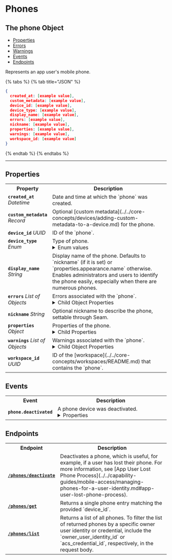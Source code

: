 # Phones

## The phone Object

- [Properties](./#properties)
- [Errors](./#errors)
- [Warnings](./#warnings)
- [Events](./#events)
- [Endpoints](./#endpoints)


Represents an app user's mobile phone.

{% tabs %}
{% tab title="JSON" %}
```json
{
  created_at: [example value],
  custom_metadata: [example value],
  device_id: [example value],
  device_type: [example value],
  display_name: [example value],
  errors: [example value],
  nickname: [example value],
  properties: [example value],
  warnings: [example value],
  workspace_id: [example value]
}
```
{% endtab %}
{% endtabs %}

---

## Properties

<table>
<tr><th width="25%">Property</th><th>Description</th></tr>
<tr><td><strong><code>created_at</code></strong> <i>Datetime</i></td>
<td>
Date and time at which the `phone` was created.


</td></tr>

<tr><td><strong><code>custom_metadata</code></strong> <i>Record</i></td>
<td>
Optional [custom metadata](../../core-concepts/devices/adding-custom-metadata-to-a-device.md) for the phone.


</td></tr>

<tr><td><strong><code>device_id</code></strong> <i>UUID</i></td>
<td>
ID of the `phone`.


</td></tr>

<tr><td><strong><code>device_type</code></strong> <i>Enum</i></td>
<td>
Type of phone.

<details>

<summary>Enum values</summary>

- `ios_phone`
- `android_phone`
</details>


</td></tr>

<tr><td><strong><code>display_name</code></strong> <i>String</i></td>
<td>
Display name of the phone. Defaults to `nickname` (if it is set) or `properties.appearance.name` otherwise. Enables administrators and users to identify the phone easily, especially when there are numerous phones.


</td></tr>

<tr><td><strong><code>errors</code></strong> <i>List</i> <i>of Objects</i></td>
<td>
Errors associated with the `phone`.

<details>

<summary>Child Object Properties</summary>

- <strong><code>error_code</code></strong> <i>String</i>



- <strong><code>message</code></strong> <i>String</i>


</details>


</td></tr>

<tr><td><strong><code>nickname</code></strong> <i>String</i></td>
<td>
Optional nickname to describe the phone, settable through Seam.


</td></tr>

<tr><td><strong><code>properties</code></strong> <i>Object</i></td>
<td>
Properties of the phone.

<details>

<summary>Child Properties</summary>

- <strong><code>assa_abloy_credential_service_metadata</code></strong> <i>Object</i>

  ASSA ABLOY Credential Service metadata for the phone.



- <strong><code>assa_abloy_credential_service_metadata.endpoints</code></strong> <i>List</i> <i>of Objects</i>

  Endpoints associated with the phone.


- <strong><code>endpoint_id</code></strong> <i>String</i>

  ID of the associated endpoint.



- <strong><code>is_active</code></strong> <i>Boolean</i>

  Indicated whether the endpoint is active.




- <strong><code>assa_abloy_credential_service_metadata.has_active_endpoint</code></strong> <i>Boolean</i>

  Indicates whether the credential service has active endpoints associated with the phone.



- <strong><code>salto_space_credential_service_metadata</code></strong> <i>Object</i>

  Salto Space credential service metadata for the phone.



- <strong><code>salto_space_credential_service_metadata.has_active_phone</code></strong> <i>Boolean</i>

  Indicates whether the credential service has an active associated phone.


</details>


</td></tr>

<tr><td><strong><code>warnings</code></strong> <i>List</i> <i>of Objects</i></td>
<td>
Warnings associated with the `phone`.

<details>

<summary>Child Object Properties</summary>

- <strong><code>message</code></strong> <i>String</i>



- <strong><code>warning_code</code></strong> <i>String</i>


</details>


</td></tr>

<tr><td><strong><code>workspace_id</code></strong> <i>UUID</i></td>
<td>
ID of the [workspace](../../core-concepts/workspaces/README.md) that contains the `phone`.


</td></tr>

</table>

## Events

<table>
<tr><th width="25%">Event</th><th>Description</th></tr>
<tr><td><strong><code>phone.deactivated</code></strong></td>
<td>
A phone device was deactivated.

<details>

<summary>Properties</summary>

- <strong><code>created_at</code></strong> <i>Datetime</i>

  Date and time at which the event was created.



- <strong><code>device_id</code></strong> <i>UUID</i>

  ID of the [device](../../core-concepts/devices/README.md).



- <strong><code>event_id</code></strong> <i>UUID</i>

  ID of the event.



- <strong><code>event_type</code></strong> <i>String</i>



- <strong><code>occurred_at</code></strong> <i>Datetime</i>

  Date and time at which the event occurred.



- <strong><code>workspace_id</code></strong> <i>UUID</i>

  ID of the [workspace](../../core-concepts/workspaces/README.md).


</details>

</td></tr>
</table>

## Endpoints

<table>
<tr><th width="25%">Endpoint</th><th>Description</th></tr>

<tr><td><a href="./deactivate.md"><strong><code>/phones/deactivate</code></strong></a></td>

<td>Deactivates a phone, which is useful, for example, if a user has lost their phone. For more information, see [App User Lost Phone Process](../../capability-guides/mobile-access/managing-phones-for-a-user-identity.md#app-user-lost-phone-process).</td></tr>


<tr><td><a href="./get.md"><strong><code>/phones/get</code></strong></a></td>

<td>Returns a single phone entry matching the provided `device_id`.</td></tr>


<tr><td><a href="./list.md"><strong><code>/phones/list</code></strong></a></td>

<td>Returns a list of all phones. To filter the list of returned phones by a specific owner user identity or credential, include the `owner_user_identity_id` or `acs_credential_id`, respectively, in the request body.</td></tr>

</table>
